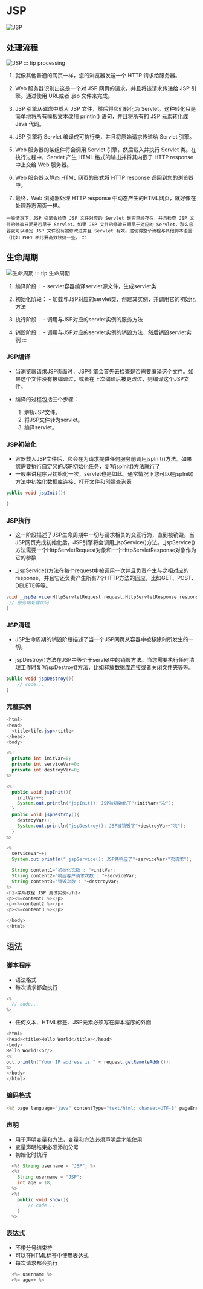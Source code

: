 # JSP
  ![JSP](/img/jsp-arch.jpg)

## 处理流程
  ![JSP](/img/jsp-processing.jpg)
::: tip processing
  1. 就像其他普通的网页一样，您的浏览器发送一个 HTTP 请求给服务器。

  2. Web 服务器识别出这是一个对 JSP 网页的请求，并且将该请求传递给 JSP 引擎。通过使用 URL或者 .jsp 文件来完成。

  3. JSP 引擎从磁盘中载入 JSP 文件，然后将它们转化为 Servlet。这种转化只是简单地将所有模板文本改用 println() 语句，并且将所有的 JSP 元素转化成 Java 代码。

  4. JSP 引擎将 Servlet 编译成可执行类，并且将原始请求传递给 Servlet 引擎。

  5. Web 服务器的某组件将会调用 Servlet 引擎，然后载入并执行 Servlet 类。在执行过程中，Servlet 产生 HTML 格式的输出并将其内嵌于 HTTP response 中上交给 Web 服务器。

  6. Web 服务器以静态 HTML 网页的形式将 HTTP response 返回到您的浏览器中。

  7. 最终，Web 浏览器处理 HTTP response 中动态产生的HTML网页，就好像在处理静态网页一样。

  `一般情况下，JSP 引擎会检查 JSP 文件对应的 Servlet 是否已经存在，并且检查 JSP 文件的修改日期是否早于 Servlet。如果 JSP 文件的修改日期早于对应的 Servlet，那么容器就可以确定 JSP 文件没有被修改过并且 Servlet 有效。这使得整个流程与其他脚本语言（比如 PHP）相比要高效快捷一些。`
:::

## 生命周期
  ![生命周期](/img/jsp_life_cycle.jpg)
::: tip 生命周期
  1. 编译阶段：
    - servlet容器编译servlet源文件，生成servlet类

  2. 初始化阶段：
    - 加载与JSP对应的servlet类，创建其实例，并调用它的初始化方法

  3. 执行阶段：
    - 调用与JSP对应的servlet实例的服务方法

  4. 销毁阶段：
    - 调用与JSP对应的servlet实例的销毁方法，然后销毁servlet实例
:::

### JSP编译
  - 当浏览器请求JSP页面时，JSP引擎会首先去检查是否需要编译这个文件。如果这个文件没有被编译过，或者在上次编译后被更改过，则编译这个JSP文件。

  - 编译的过程包括三个步骤：
    1. 解析JSP文件。
    2. 将JSP文件转为servlet。
    3. 编译servlet。

### JSP初始化
  - 容器载入JSP文件后，它会在为请求提供任何服务前调用jspInit()方法。如果您需要执行自定义的JSP初始化任务，复写jspInit()方法就行了
  - 一般来讲程序只初始化一次，servlet也是如此。通常情况下您可以在jspInit()方法中初始化数据库连接、打开文件和创建查询表
  ```java
  public void jspInit(){

  }
  ```

### JSP执行
  - 这一阶段描述了JSP生命周期中一切与请求相关的交互行为，直到被销毁。当JSP网页完成初始化后，JSP引擎将会调用_jspService()方法。_jspService()方法需要一个HttpServletRequest对象和一个HttpServletResponse对象作为它的参数

  - _jspService()方法在每个request中被调用一次并且负责产生与之相对应的response，并且它还负责产生所有7个HTTP方法的回应，比如GET、POST、DELETE等等。

  ```java
  void _jspService(HttpServletRequest request,HttpServletResponse response){
   // 服务端处理代码
  }
  ```

### JSP清理
  - JSP生命周期的销毁阶段描述了当一个JSP网页从容器中被移除时所发生的一切。

  - jspDestroy()方法在JSP中等价于servlet中的销毁方法。当您需要执行任何清理工作时复写jspDestroy()方法，比如释放数据库连接或者关闭文件夹等等。
  ```java
  public void jspDestroy(){
      // code...
  }
  ```

### 完整实例
```java
<html>
<head>
  <title>life.jsp</title>
</head>
<body>

<%!
  private int initVar=0;
  private int serviceVar=0;
  private int destroyVar=0;
%>

<%!
  public void jspInit(){
    initVar++;
    System.out.println("jspInit(): JSP被初始化了"+initVar+"次");
  }
  public void jspDestroy(){
    destroyVar++;
    System.out.println("jspDestroy(): JSP被销毁了"+destroyVar+"次");
  }
%>

<%
  serviceVar++;
  System.out.println("_jspService(): JSP共响应了"+serviceVar+"次请求");

  String content1="初始化次数 : "+initVar;
  String content2="响应客户请求次数 : "+serviceVar;
  String content3="销毁次数 : "+destroyVar;
%>
<h1>菜鸟教程 JSP 测试实例</h1>
<p><%=content1 %></p>
<p><%=content2 %></p>
<p><%=content3 %></p>

</body>
</html>
```

## 语法
### 脚本程序
  - 语法格式
  - 每次请求都会执行
  ```java
  <%
    // code... 
  %>
  ```
  - 任何文本、HTML标签、JSP元素必须写在脚本程序的外面
```java
<html>
<head><title>Hello World</title></head>
<body>
Hello World!<br/>
<%
out.println("Your IP address is " + request.getRemoteAddr());
%>
</body>
</html>
```
### 编码格式
```java
<%@ page language="java" contentType="text/html; charset=UTF-8" pageEncoding="UTF-8"%>
```
### 声明
  - 用于声明变量和方法，变量和方法必须声明后才能使用
  - 变量声明结束必须添加分号
  - 初始化时执行
```java
  <%! String username = "JSP"; %>
  <%! 
    String username = "JSP"; 
    int age = 18;
  %>
  <%!
    public void show(){
        // code...
    }
  %>
```
### 表达式
  - 不带分号结束符
  - 可以在HTML标签中使用表达式
  - 每次请求都会执行
```java
  <%= username %>
  <%= age++ %>
```